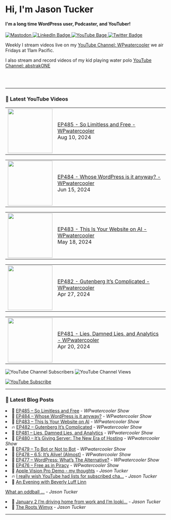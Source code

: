 # Hi, I'm Jason Tucker

#### I'm a long time WordPress user, Podcaster, and YouTuber!

<div id="badges">
  <a href="https://simian.rodeo/@jasontucker">
<img alt="Mastodon" src="https://img.shields.io/mastodon/follow/109265629430158597?domain=https%3A%2F%2Fsimian.rodeo&label=Follow%20%40jasontucker%40simianrodeo%20on%20Mastodon&logo=mastodon&style=for-the-badge">
  </a>
  <a href="https://linkedin.com/in/jasontucker">
    <img src="https://img.shields.io/badge/LinkedIn-blue?style=for-the-badge&logo=linkedin&logoColor=white" alt="LinkedIn Badge"/>
  </a>
  <a href="https://youtube.com/wpwatercooler">
    <img src="https://img.shields.io/youtube/channel/views/UCJwt6pUOwhJgmcJ9j-uS5Jw?label=YouTube&logo=YOUTUBE&style=for-the-badge" alt="YouTube Bage">
  </a>
  <a href="https://twitter.com/jasontucker">
    <img src="https://img.shields.io/badge/Twitter-grey?style=for-the-badge&logo=twitter&logoColor=white" alt="Twitter Badge"/>
  </a>
</div>


Weekly I stream videos live on my [YouTube Channel: WPwatercooler](https://youtube.com/wpwatercooler) we air Fridays at 11am Pacific.

I also stream and record videos of my kid playing water polo [YouTube Channel: abstrakONE](https://youtube.com/abstrakone)



<br />
<br />

---

### 🎥 Latest YouTube Videos

<!-- YOUTUBE:START --><table><tr><td><a href="https://www.youtube.com/watch?v=vBfuzwK21D4"><img width="140px" src="https://i.ytimg.com/vi/vBfuzwK21D4/mqdefault.jpg"></a></td>
<td><a href="https://www.youtube.com/watch?v=vBfuzwK21D4">EP485 - So Limitless and Free - WPwatercooler</a><br/>Aug 10, 2024</td></tr></table>
<table><tr><td><a href="https://www.youtube.com/watch?v=xvAVV_152VQ"><img width="140px" src="https://i.ytimg.com/vi/xvAVV_152VQ/mqdefault.jpg"></a></td>
<td><a href="https://www.youtube.com/watch?v=xvAVV_152VQ">EP484 - Whose WordPress is it anyway? - WPwatercooler</a><br/>Jun 15, 2024</td></tr></table>
<table><tr><td><a href="https://www.youtube.com/watch?v=PT1Ty7kOLXw"><img width="140px" src="https://i.ytimg.com/vi/PT1Ty7kOLXw/mqdefault.jpg"></a></td>
<td><a href="https://www.youtube.com/watch?v=PT1Ty7kOLXw">EP483 - This Is Your Website on AI - WPwatercooler</a><br/>May 18, 2024</td></tr></table>
<table><tr><td><a href="https://www.youtube.com/watch?v=fazc_sSo01g"><img width="140px" src="https://i.ytimg.com/vi/fazc_sSo01g/mqdefault.jpg"></a></td>
<td><a href="https://www.youtube.com/watch?v=fazc_sSo01g">EP482 - Gutenberg It’s Complicated - WPwatercooler</a><br/>Apr 27, 2024</td></tr></table>
<table><tr><td><a href="https://www.youtube.com/watch?v=QLFjbuz2PdU"><img width="140px" src="https://i.ytimg.com/vi/QLFjbuz2PdU/mqdefault.jpg"></a></td>
<td><a href="https://www.youtube.com/watch?v=QLFjbuz2PdU">EP481 - Lies, Damned Lies, and Analytics  - WPwatercooler</a><br/>Apr 20, 2024</td></tr></table>
<!-- YOUTUBE:END -->


![YouTube Channel Subscribers](https://img.shields.io/youtube/channel/subscribers/UCJwt6pUOwhJgmcJ9j-uS5Jw?style=social)
![YouTube Channel Views](https://img.shields.io/youtube/channel/views/UCJwt6pUOwhJgmcJ9j-uS5Jw?style=social)
<br />

[![YouTube Subscribe](https://img.shields.io/badge/YouTube_@wpwatercooler-SUBSCRIBE-red?logo=youtube&style=for-the-badge&logoColor=red)](https://www.youtube.com/wpwatercooler?sub_confirmation=1) 




---

### 📑 Latest Blog Posts

<!-- BLOG-POST-LIST:START --><li>🚀 <a href='https://wpwatercooler.com/wpwatercooler/ep485-so-limitless-and-free/'>EP485 – So Limitless and Free</a> - <em>WPwatercooler Show</em></li><li>💫 <a href='https://wpwatercooler.com/wpwatercooler/ep484-whose-wordpress-is-it-anyway/'>EP484 – Whose WordPress is it anyway?</a> - <em>WPwatercooler Show</em></li><li>🚀 <a href='https://wpwatercooler.com/wpwatercooler/ep483-this-is-your-website-on-ai/'>EP483 – This Is Your Website on AI</a> - <em>WPwatercooler Show</em></li><li>🔥 <a href='https://wpwatercooler.com/wpwatercooler/ep482-gutenberg-its-complicated/'>EP482 – Gutenberg It’s Complicated</a> - <em>WPwatercooler Show</em></li><li>💫 <a href='https://wpwatercooler.com/wpwatercooler/ep481-lies-damned-lies-and-analytics/'>EP481 – Lies, Damned Lies, and Analytics</a> - <em>WPwatercooler Show</em></li><li>💯 <a href='https://wpwatercooler.com/wpwatercooler/ep480-its-giving-server-the-new-era-of-hosting/'>EP480 – It’s Giving Server: The New Era of Hosting</a> - <em>WPwatercooler Show</em></li><li>🚀 <a href='https://wpwatercooler.com/wpwatercooler/ep479-to-bot-or-not-to-bot/'>EP479 – To Bot or Not to Bot</a> - <em>WPwatercooler Show</em></li><li>💫 <a href='https://wpwatercooler.com/wpwatercooler/ep478-6-5-its-alive-almost/'>EP478 – 6.5: It’s Alive! &lpar;Almost&rpar;</a> - <em>WPwatercooler Show</em></li><li>💯 <a href='https://wpwatercooler.com/wpwatercooler/ep477-wordpress-whats-the-alternative/'>EP477 – WordPress: What’s The Alternative?</a> - <em>WPwatercooler Show</em></li><li>🚀 <a href='https://wpwatercooler.com/wpwatercooler/ep476-free-as-in-piracy/'>EP476 – Free as in Piracy</a> - <em>WPwatercooler Show</em></li><li>💫 <a href='https://jasontucker.blog/2024/02/13/apple-vision-pro.html'>Apple Vision Pro Demo - my thoughts</a> - <em>Jason Tucker</em></li><li>🔥 <a href='https://jasontucker.blog/2024/01/14/i-really-wish.html'>I really wish YouTube had lists for subscribed cha...</a> - <em>Jason Tucker</em></li><li>💯 <a href='https://jasontucker.blog/2024/01/03/an-evening-with.html'>An Evening with Beverly Luff Linn
What an oddball ...</a> - <em>Jason Tucker</em></li><li>🚀 <a href='https://jasontucker.blog/2024/01/02/january-im-driving.html'>January 2 I’m driving home from work and I’m looki...</a> - <em>Jason Tucker</em></li><li>💫 <a href='https://jasontucker.blog/2023/12/31/the-roots-wimyx.html'>The Roots Wimyx</a> - <em>Jason Tucker</em></li><!-- BLOG-POST-LIST:END -->


---
